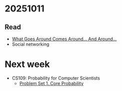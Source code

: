 # 20251011

## Read

- [What Goes Around Comes Around... And Around...](https://db.cs.cmu.edu/papers/2024/whatgoesaround-sigmodrec2024.pdf)
- Social networking

# Next week

- CS109: Probability for Computer Scientists
    - [Problem Set 1. Core Probability](https://probabilitycoders.stanford.edu/cs109/pset/core/splash)
